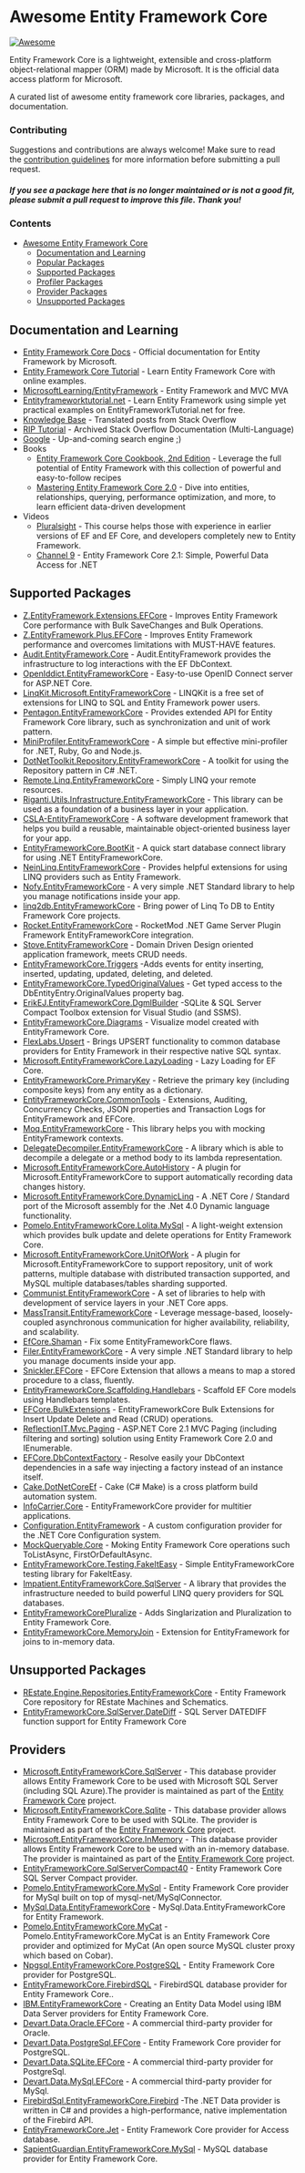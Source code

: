 # Awesome Entity Framework Core

[![Awesome](https://awesome.re/badge-flat.svg)](https://awesome.re)

Entity Framework Core is a lightweight, extensible and cross-platform object-relational mapper (ORM) made by Microsoft. It is the official data access platform for Microsoft.

A curated list of awesome entity framework core libraries, packages, and documentation.

### Contributing

Suggestions and contributions are always welcome! Make sure to read the <a href="https://github.com/zzzprojects/awesome-entity-framework-core/blob/master/CONTRIBUTING.md">contribution guidelines</a> for more information before submitting a pull request.

#### *If you see a package here that is no longer maintained or is not a good fit, please submit a pull request to improve this file. Thank you!*

### Contents

- [Awesome Entity Framework Core](#awesome-entity-framework-core)
   - [Documentation and Learning](#documentation-and-learning)
   - [Popular Packages](#popular-packages)
   - [Supported Packages](#supported-packages)
   - [Profiler Packages](#profiler-packages)
   - [Provider Packages](#provider-packages)
   - [Unsupported Packages](#supported-packages)

## Documentation and Learning

 - [Entity Framework Core Docs](https://docs.microsoft.com/en-us/ef/core/) - Official documentation for Entity Framework by Microsoft.
 - [Entity Framework Core Tutorial](http://entityframeworkcore.com/) - Learn Entity Framework Core with online examples.
 - [MicrosoftLearning/EntityFramework](https://github.com/MicrosoftLearning/EntityFramework) - Entity Framework and MVC MVA
 - [Entityframeworktutorial.net](http://www.entityframeworktutorial.net/efcore/entity-framework-core.aspx) - Learn Entity Framework using simple yet practical examples on EntityFrameworkTutorial.net for free.
 - [Knowledge Base](https://entityframeworkcore.com/knowledge-base) - Translated posts from Stack Overflow
 - [RIP Tutorial](https://riptutorial.com/entity-framework-core) - Archived Stack Overflow Documentation (Multi-Language)
 - [Google](http://www.letmegooglethat.com/?q=Entity+Framework+Core) - Up-and-coming search engine ;)
 - Books
    - [Entity Framework Core Cookbook, 2nd Edition](http://shop.oreilly.com/product/9781785883309.do) - Leverage the full potential of Entity Framework with this collection of powerful and easy-to-follow recipes
    - [Mastering Entity Framework Core 2.0](http://shop.oreilly.com/product/9781788294133.do) - Dive into entities, relationships, querying, performance optimization, and more, to learn efficient data-driven development
 - Videos
    - [Pluralsight](https://www.pluralsight.com/courses/entity-framework-core-2-getting-started) - This course helps those with experience in earlier versions of EF and EF Core, and developers completely new to Entity Framework.
    - [Channel 9](https://channel9.msdn.com/Events/Build/2018/BRK2144) - Entity Framework Core 2.1: Simple, Powerful Data Access for .NET


## Supported Packages

 - [Z.EntityFramework.Extensions.EFCore](https://github.com/zzzprojects/EntityFramework-Extensions) - Improves Entity Framework Core performance with Bulk SaveChanges and Bulk Operations.
 - [Z.EntityFramework.Plus.EFCore](https://github.com/zzzprojects/EntityFramework-Plus) - Improves Entity Framework performance and overcomes limitations with MUST-HAVE features.
 - [Audit.EntityFramework.Core](https://github.com/thepirat000/Audit.NET/tree/master/src/Audit.EntityFramework) - Audit.EntityFramework provides the infrastructure to log interactions with the EF DbContext. 
 - [OpenIddict.EntityFrameworkCore](https://github.com/openiddict/openiddict-core) - Easy-to-use OpenID Connect server for ASP.NET Core.
 - [LinqKit.Microsoft.EntityFrameworkCore](https://github.com/scottksmith95/LINQKit) - LINQKit is a free set of extensions for LINQ to SQL and Entity Framework power users.
 - [Pentagon.EntityFrameworkCore](https://github.com/Micle257/Pentagon.EntityFrameworkCore) - Provides extended API for Entity Framework Core library, such as synchronization and unit of work pattern.
 - [MiniProfiler.EntityFrameworkCore](https://miniprofiler.com) - A simple but effective mini-profiler for .NET, Ruby, Go and Node.js.
 - [DotNetToolkit.Repository.EntityFrameworkCore](https://github.com/johelvisguzman/DotNetToolkit.Repository) - A toolkit for using the Repository pattern in C# .NET.
 - [Remote.Linq.EntityFrameworkCore](https://github.com/6bee/Remote.Linq) - Simply LINQ your remote resources.
 - [Riganti.Utils.Infrastructure.EntityFrameworkCore](https://github.com/riganti/infrastructure) - This library can be used as a foundation of a business layer in your application.
 - [CSLA-EntityFrameworkCore](https://github.com/MarimerLLC/csla) - A software development framework that helps you build a reusable, maintainable object-oriented business layer for your app.
 - [EntityFrameworkCore.BootKit](https://github.com/Oceania2018/EntityFrameworkCore.BootKit) - A quick start database connect library for using .NET EntityFrameworkCore.
 - [NeinLinq.EntityFrameworkCore](https://github.com/axelheer/nein-linq) - Provides helpful extensions for using LINQ providers such as Entity Framework.
 - [Nofy.EntityFrameworkCore](https://github.com/unops/nofy) - A very simple .NET Standard library to help you manage notifications inside your app.
 - [linq2db.EntityFrameworkCore](https://github.com/linq2db/linq2db.EntityFrameworkCore) - Bring power of Linq To DB to Entity Framework Core projects.
 - [Rocket.EntityFrameworkCore](https://rocketmod.net/) - RocketMod .NET Game Server Plugin Framework EntityFrameworkCore integration.
 - [Stove.EntityFrameworkCore](https://github.com/osoykan/Stove) - Domain Driven Design oriented application framework, meets CRUD needs.
 - [EntityFrameworkCore.Triggers](https://github.com/NickStrupat/EntityFramework.Triggers) -Adds events for entity inserting, inserted, updating, updated, deleting, and deleted.
 - [EntityFrameworkCore.TypedOriginalValues](https://github.com/NickStrupat/EntityFramework.TypedOriginalValues) - Get typed access to the DbEntityEntry<T>.OriginalValues property bag.
 - [ErikEJ.EntityFrameworkCore.DgmlBuilder](https://github.com/ErikEJ/SqlCeToolbox) -SQLite & SQL Server Compact Toolbox extension for Visual Studio (and SSMS).
 - [EntityFrameworkCore.Diagrams](https://github.com/EvAlex/ef-db-diagrams) - Visualize model created with EntityFramework Core.
 - [FlexLabs.Upsert](https://github.com/artiomchi/FlexLabs.Upsert) - Brings UPSERT functionality to common database providers for Entity Framework in their respective native SQL syntax.
 - [Microsoft.EntityFrameworkCore.LazyLoading](https://github.com/darxis/EntityFramework.LazyLoading) - Lazy Loading for EF Core.
 - [EntityFrameworkCore.PrimaryKey](https://github.com/NickStrupat/EntityFramework.PrimaryKey) - Retrieve the primary key (including composite keys) from any entity as a dictionary.
 - [EntityFrameworkCore.CommonTools](https://github.com/gnaeus/EntityFramework.CommonTools) - Extensions, Auditing, Concurrency Checks, JSON properties and Transaction Logs for EntityFramework and EFCore.
 - [Moq.EntityFrameworkCore](https://github.com/MichalJankowskii/Moq.EntityFrameworkCore) - This library helps you with mocking EntityFramework contexts.
 - [DelegateDecompiler.EntityFrameworkCore](https://github.com/hazzik/DelegateDecompiler) - A library which is able to decompile a delegate or a method body to its lambda representation.
 - [Microsoft.EntityFrameworkCore.AutoHistory](https://github.com/arch/AutoHistory) - A plugin for Microsoft.EntityFrameworkCore to support automatically recording data changes history.
 - [Microsoft.EntityFrameworkCore.DynamicLinq](https://github.com/StefH/System.Linq.Dynamic.Core) - A .NET Core / Standard port of the Microsoft assembly for the .Net 4.0 Dynamic language functionality.
 - [Pomelo.EntityFrameworkCore.Lolita.MySql](https://github.com/PomeloFoundation/Lolita/) - A light-weight extension which provides bulk update and delete operations for Entity Framework Core.
 - [Microsoft.EntityFrameworkCore.UnitOfWork](https://github.com/arch/UnitOfWork) - A plugin for Microsoft.EntityFrameworkCore to support repository, unit of work patterns, multiple database with distributed transaction supported, and MySQL multiple databases/tables  sharding supported.
 - [Communist.EntityFrameworkCore](https://github.com/bsheldrick/communist) - A set of libraries to help with development of service layers in your .NET Core apps.
 - [MassTransit.EntityFrameworkCore](https://github.com/MassTransit/MassTransit) - Leverage message-based, loosely-coupled asynchronous   communication for higher availability, reliability, and scalability.
 - [EfCore.Shaman](https://github.com/isukces/EfCore.Shaman) - Fix some EntityFrameworkCore flaws.
 - [Filer.EntityFrameworkCore](https://github.com/UNOPS/filer) - A very simple .NET Standard library to help you manage documents inside your app.
 - [Snickler.EFCore](https://github.com/snickler/EFCore-FluentStoredProcedure) - EFCore Extension that allows a means to map a stored procedure to a class, fluently.
 - [EntityFrameworkCore.Scaffolding.Handlebars](https://github.com/TrackableEntities/EntityFrameworkCore.Scaffolding.Handlebars) - Scaffold EF Core models using Handlebars templates.
 - [EFCore.BulkExtensions](https://github.com/borisdj/EFCore.BulkExtensions) - EntityFrameworkCore Bulk Extensions for Insert Update Delete and Read (CRUD) operations.
 - [ReflectionIT.Mvc.Paging](https://github.com/sonnemaf/ReflectionIT.Mvc.Paging) - ASP.NET Core 2.1 MVC Paging (including filtering and sorting) solution using Entity Framework Core 2.0 and IEnumerable<T>.
 - [EFCore.DbContextFactory](https://github.com/vany0114/EF.DbContextFactory) - Resolve easily your DbContext dependencies in a safe way injecting a factory instead of an instance itself.
 - [Cake.DotNetCoreEf](https://github.com/cake-build/cake) - Cake (C# Make) is a cross platform build automation system.
 - [InfoCarrier.Core](https://github.com/azabluda/InfoCarrier.Core) - EntityFrameworkCore provider for multitier applications.
 - [Configuration.EntityFramework](https://github.com/thinkabouthub/Configuration.EntityFramework) - A custom configuration provider for the .NET Core Configuration system.
 - [MockQueryable.Core](https://github.com/romantitov/MockQueryable) - Moking Entity Framework Core operations such ToListAsync, FirstOrDefaultAsync.
 - [EntityFrameworkCore.Testing.FakeItEasy](https://github.com/pushrbx/EntityFrameworkCore.Testing.FakeItEasy) - Simple EntityFrameworkCore testing library for FakeItEasy.
 - [Impatient.EntityFrameworkCore.SqlServer](https://github.com/tuespetre/Impatient) - A library that provides the infrastructure needed to build powerful LINQ query providers for SQL databases.
 - [EntityFrameworkCorePluralize](https://github.com/Apeoholic/EntityFrameworkCorePluralize) - Adds Singlarization and Pluralization to Entity Framework Core.
 - [EntityFrameworkCore.MemoryJoin](https://github.com/neisbut/EntityFramework.MemoryJoin) - Extension for EntityFramework for joins to in-memory data.
  
## Unsupported Packages	
 - [REstate.Engine.Repositories.EntityFrameworkCore](https://github.com/psibr/REstate) - Entity Framework Core repository for REstate Machines and Schematics.	
 - [EntityFrameworkCore.SqlServer.DateDiff](https://github.com/dmytro-gokun/EntityFrameworkCore.SqlServer.DateDiff) - SQL Server DATEDIFF function support for Entity Framework Core
 
## Providers	
 - [Microsoft.EntityFrameworkCore.SqlServer](https://docs.microsoft.com/en-us/ef/core/providers/sql-server/index) - This database provider allows Entity Framework Core to be used with Microsoft SQL Server (including SQL Azure).The provider is maintained as part of the [Entity Framework Core](https://github.com/aspnet/EntityFrameworkCore) project.	
 - [Microsoft.EntityFrameworkCore.Sqlite](https://docs.microsoft.com/en-us/ef/core/providers/sqlite/index) - This database provider allows Entity Framework Core to be used with SQLite. The provider is maintained as part of the [Entity Framework Core](https://github.com/aspnet/EntityFrameworkCore) project.	
 - [Microsoft.EntityFrameworkCore.InMemory](https://docs.microsoft.com/en-us/ef/core/providers/in-memory/index) - This database provider allows Entity Framework Core to be used with an in-memory database. The provider is maintained as part of the [Entity Framework Core](https://github.com/aspnet/EntityFrameworkCore) project.	
 - [EntityFrameworkCore.SqlServerCompact40](https://github.com/ErikEJ/EntityFramework.SqlServerCompact) - Entity Framework Core SQL Server Compact provider.	
 - [Pomelo.EntityFrameworkCore.MySql](https://github.com/PomeloFoundation/Pomelo.EntityFrameworkCore.MySql) - Entity Framework Core provider for MySql built on top of mysql-net/MySqlConnector.	
 - [MySql.Data.EntityFrameworkCore](https://www.nuget.org/packages/MySql.Data.EntityFrameworkCore) - MySql.Data.EntityFrameworkCore for Entity Framework.	
 - [Pomelo.EntityFrameworkCore.MyCat](https://github.com/PomeloFoundation/Pomelo.EntityFrameworkCore.MyCat) - Pomelo.EntityFrameworkCore.MyCat is an Entity Framework Core provider and optimized for MyCat (An open source MySQL cluster proxy which based on Cobar).	
 - [Npgsql.EntityFrameworkCore.PostgreSQL](https://github.com/npgsql/Npgsql.EntityFrameworkCore.PostgreSQL) - Entity Framework Core provider for PostgreSQL.	
 - [EntityFrameworkCore.FirebirdSQL](https://github.com/ralmsdeveloper/EntityFrameworkCore.FirebirdSQL) - FirebirdSQL database provider for Entity Framework Core.. 	
 - [IBM.EntityFrameworkCore](https://www.nuget.org/packages/IBM.EntityFrameworkCore) - Creating an Entity Data Model using IBM Data Server providers for Entity Framework Core.	
 - [Devart.Data.Oracle.EFCore](https://www.nuget.org/packages/Devart.Data.Oracle.EFCore/) - A commercial third-party provider for Oracle.	
 - [Devart.Data.PostgreSql.EFCore](https://www.nuget.org/packages/Devart.Data.PostgreSql.EFCore/) - Entity Framework Core provider for PostgreSQL.	
 - [Devart.Data.SQLite.EFCore](https://www.nuget.org/packages/Devart.Data.SQLite.EFCore/) - A commercial third-party provider for PostgreSql.	
 - [Devart.Data.MySql.EFCore](https://www.nuget.org/packages/Devart.Data.MySql.EFCore/) - A commercial third-party provider for MySql.	
 - [FirebirdSql.EntityFrameworkCore.Firebird](https://www.nuget.org/packages/FirebirdSql.EntityFrameworkCore.Firebird/) -The .NET Data provider is written in C# and provides a high-performance, native implementation of the Firebird API.	
 - [EntityFrameworkCore.Jet](https://github.com/bubibubi/EntityFrameworkCore.Jet) - Entity Framework Core provider for Access database.	
 - [SapientGuardian.EntityFrameworkCore.MySql](https://github.com/SapientGuardian/SapientGuardian.EntityFrameworkCore.MySql) - MySQL database provider for Entity Framework Core.
